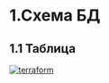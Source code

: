 # 1.Схема БД
## 1.1 Таблица
<a href="https://imgbb.com/"><img src="https://ibb.co/XYWFmvW" alt="terraform" border="0"></a>


